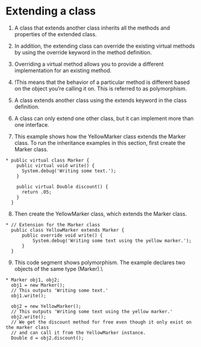 # Extending a class 

  1. A class that extends another class inherits all the methods and properties of the extended class. 

  2. In addition, the extending class can override the existing virtual methods by using the override keyword in the method definition.

  3. Overriding a virtual method allows you to provide a different implementation for an existing method.

  4. !This means that the behavior of a particular method is different based on the object you’re calling it on. This is referred to as polymorphism.

  5. A class extends another class using the extends keyword in the class definition.

  6. A class can only extend one other class, but it can implement more than one interface.

  7. This example shows how the YellowMarker class extends the Marker class. To run the inheritance examples in this section, first create the Marker class.

    * public virtual class Marker {
        public virtual void write() {
          System.debug('Writing some text.');
        }
    
        public virtual Double discount() {
          return .05;
        }
      }

  8. Then create the YellowMarker class, which extends the Marker class.

    * // Extension for the Marker class
      public class YellowMarker extends Marker {
          public override void write() {
              System.debug('Writing some text using the yellow marker.');
          } 
      }    

  9. This code segment shows polymorphism. The example declares two objects of the same type (Marker).\

    * Marker obj1, obj2;
      obj1 = new Marker();
      // This outputs 'Writing some text.'
      obj1.write();
      
      obj2 = new YellowMarker();
      // This outputs 'Writing some text using the yellow marker.'
      obj2.write();
      // We get the discount method for free even though it only exist on the marker class
      // and can call it from the YellowMarker instance.
      Double d = obj2.discount();
